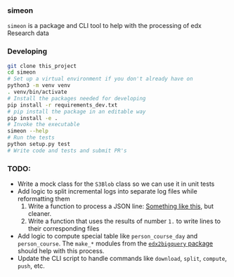 ### simeon

`simeon` is a package and CLI tool to help with the processing of edx Research data

### Developing
```sh
git clone this_project
cd simeon
# Set up a virtual environment if you don't already have on
python3 -m venv venv
. venv/bin/activate
# Install the packages needed for developing
pip install -r requirements_dev.txt
# pip install the package in an editable way
pip install -e .
# Invoke the executable
simeon --help
# Run the tests
python setup.py test
# Write code and tests and submit PR's
```

### TODO:
- Write a mock class for the `S3Blob` class so we can use it in unit tests
- Add logic to split incremental logs into separate log files while reformatting them
    1. Write a function to process a JSON line: [Something like this](https://github.com/mitodl/edx2bigquery/blob/8a1efefaa36fa5cd455f5bbd886c3d3f70be33e6/edx2bigquery/split_and_rephrase.py#L63), but cleaner.
    2. Write a function that uses the results of number `1.` to write lines to their corresponding files
- Add logic to compute special table like `person_course_day` and `person_course`. The `make_*` modules from the [`edx2bigquery` package](https://github.com/mitodl/edx2bigquery/tree/master/edx2bigquery) should help with this process.
- Update the CLI script to handle commands like `download`, `split`, `compute`, `push`, etc.